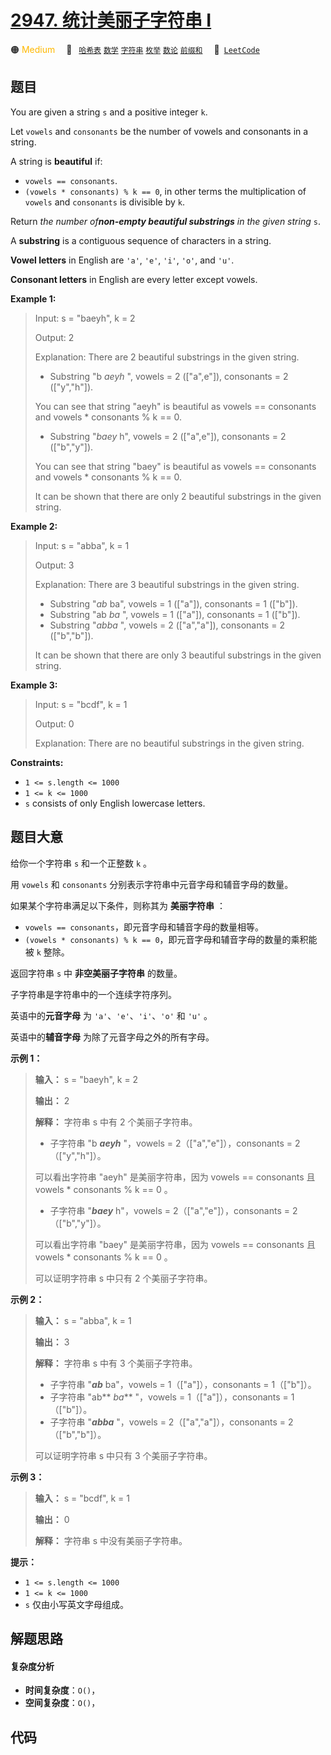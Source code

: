 # [2947. 统计美丽子字符串 I](https://leetcode.com/problems/count-beautiful-substrings-i)

🟠 <font color=#ffb800>Medium</font>&emsp; 🔖&ensp; [`哈希表`](/leetcode-js/outline/tag/hash-table.md) [`数学`](/leetcode-js/outline/tag/math.md) [`字符串`](/leetcode-js/outline/tag/string.md) [`枚举`](/leetcode-js/outline/tag/enumeration.md) [`数论`](/leetcode-js/outline/tag/number-theory.md) [`前缀和`](/leetcode-js/outline/tag/prefix-sum.md)&emsp; 🔗&ensp;[`LeetCode`](https://leetcode.com/problems/count-beautiful-substrings-i)

## 题目

You are given a string `s` and a positive integer `k`.

Let `vowels` and `consonants` be the number of vowels and consonants in a
string.

A string is **beautiful** if:

  * `vowels == consonants`.
  * `(vowels * consonants) % k == 0`, in other terms the multiplication of `vowels` and `consonants` is divisible by `k`.

Return _the number of**non-empty beautiful substrings** in the given string_
`s`.

A **substring** is a contiguous sequence of characters in a string.

**Vowel letters** in English are `'a'`, `'e'`, `'i'`, `'o'`, and `'u'`.

**Consonant letters** in English are every letter except vowels.



**Example 1:**

> Input: s = "baeyh", k = 2
> 
> Output: 2
> 
> Explanation: There are 2 beautiful substrings in the given string.
> - Substring "b _aeyh_ ", vowels = 2 (["a",e"]), consonants = 2 (["y","h"]).
> 
> You can see that string "aeyh" is beautiful as vowels == consonants and vowels * consonants % k == 0.
> - Substring "_baey_ h", vowels = 2 (["a",e"]), consonants = 2 (["b","y"]). 
> 
> You can see that string "baey" is beautiful as vowels == consonants and vowels * consonants % k == 0.
> 
> It can be shown that there are only 2 beautiful substrings in the given string.

**Example 2:**

> Input: s = "abba", k = 1
> 
> Output: 3
> 
> Explanation: There are 3 beautiful substrings in the given string.
> - Substring "_ab_ ba", vowels = 1 (["a"]), consonants = 1 (["b"]). 
> - Substring "ab _ba_ ", vowels = 1 (["a"]), consonants = 1 (["b"]).
> - Substring "_abba_ ", vowels = 2 (["a","a"]), consonants = 2 (["b","b"]).
> 
> It can be shown that there are only 3 beautiful substrings in the given string.

**Example 3:**

> Input: s = "bcdf", k = 1
> 
> Output: 0
> 
> Explanation: There are no beautiful substrings in the given string.

**Constraints:**

  * `1 <= s.length <= 1000`
  * `1 <= k <= 1000`
  * `s` consists of only English lowercase letters.


## 题目大意

给你一个字符串 `s` 和一个正整数 `k` 。

用 `vowels` 和 `consonants` 分别表示字符串中元音字母和辅音字母的数量。

如果某个字符串满足以下条件，则称其为 **美丽字符串** ：

  * `vowels == consonants`，即元音字母和辅音字母的数量相等。
  * `(vowels * consonants) % k == 0`，即元音字母和辅音字母的数量的乘积能被 `k` 整除。

返回字符串 `s` 中 **非空美丽子字符串** 的数量。

子字符串是字符串中的一个连续字符序列。

英语中的**元音字母** 为 `'a'`、`'e'`、`'i'`、`'o'` 和 `'u'` 。

英语中的**辅音字母** 为除了元音字母之外的所有字母。



**示例 1：**

> 
> 
> 
> 
> 
> **输入：** s = "baeyh", k = 2
> 
> **输出：** 2
> 
> **解释：** 字符串 s 中有 2 个美丽子字符串。
> - 子字符串 "b _**aeyh**_ "，vowels = 2（["a","e"]），consonants = 2（["y","h"]）。
> 
> 可以看出字符串 "aeyh" 是美丽字符串，因为 vowels == consonants 且 vowels * consonants % k == 0 。
> - 子字符串 "_**baey**_ h"，vowels = 2（["a","e"]），consonants = 2（["b","y"]）。
> 
> 可以看出字符串 "baey" 是美丽字符串，因为 vowels == consonants 且 vowels * consonants % k == 0 。
> 
> 可以证明字符串 s 中只有 2 个美丽子字符串。
> 
> 

**示例 2：**

> 
> 
> 
> 
> 
> **输入：** s = "abba", k = 1
> 
> **输出：** 3
> 
> **解释：** 字符串 s 中有 3 个美丽子字符串。
> - 子字符串 "**_ab_** ba"，vowels = 1（["a"]），consonants = 1（["b"]）。
> - 子字符串 "ab** _ba_** "，vowels = 1（["a"]），consonants = 1（["b"]）。
> - 子字符串 "_**abba**_ "，vowels = 2（["a","a"]），consonants = 2（["b","b"]）。
> 
> 可以证明字符串 s 中只有 3 个美丽子字符串。
> 
> 

**示例 3：**

> 
> 
> 
> 
> 
> **输入：** s = "bcdf", k = 1
> 
> **输出：** 0
> 
> **解释：** 字符串 s 中没有美丽子字符串。
> 
> 



**提示：**

  * `1 <= s.length <= 1000`
  * `1 <= k <= 1000`
  * `s` 仅由小写英文字母组成。


## 解题思路

#### 复杂度分析

- **时间复杂度**：`O()`，
- **空间复杂度**：`O()`，

## 代码

```javascript

```